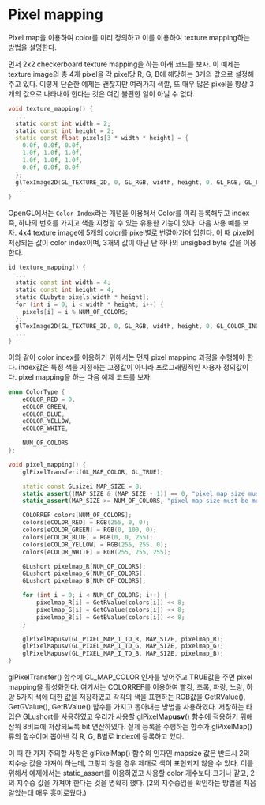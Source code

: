 # Pixel mapping

Pixel map을 이용하여 color를 미리 정의하고 이를 이용하여 texture mapping하는 방법을 설명한다. 

먼저 2x2 checkerboard texture mapping을 하는 아래 코드를 보자. 이 예제는 texture image의 총 4개 pixel을 각 pixel당 R, G, B에 해당하는 3개의 값으로 설정해주고 있다. 이렇게 단순한 예제는 괜찮지만 여러가지 색깔, 또 매우 많은 pixel을 항상 3개의 값으로 나타내야 한다는 것은 여간 불편한 일이 아닐 수 없다.  

```cpp
void texture_mapping() {
  ...
  static const int width = 2;
  static const int height = 2;
  static const float pixels[3 * width * height] = {
    0.0f, 0.0f, 0.0f,
    1.0f, 1.0f, 1.0f,
    1.0f, 1.0f, 1.0f,
    0.0f, 0.0f, 0.0f
  };
  glTexImage2D(GL_TEXTURE_2D, 0, GL_RGB, width, height, 0, GL_RGB, GL_FLOAT, pixels);
  ...
}
```

OpenGL에서는 `Color Index`라는 개념을 이용해서 Color를 미리 등록해두고 index 즉, 하나의 번호를 가지고 색을 지정할 수 있는 유용한 기능이 있다. 다음 사용 예를 보자. 4x4 texture image에 5개의 color를 pixel별로 번갈아가며 입힌다. 이 때 pixel에 저장되는 값이 color index이며, 3개의 값이 아닌 단 하나의 unsigbed byte 값을 이용한다.  

```cpp
id texture_mapping() {
  ...
  static const int width = 4;
  static const int height = 4;
  static GLubyte pixels[width * height];
  for (int i = 0; i < width * height; i++) {
    pixels[i] = i % NUM_OF_COLORS;
  };
  glTexImage2D(GL_TEXTURE_2D, 0, GL_RGB, width, height, 0, GL_COLOR_INDEX, GL_UNSIGNED_BYTE, pixels);
  ...
}
```

이와 같이 color index를 이용하기 위해서는 먼저 pixel mapping 과정을 수행해야 한다. index값은 특정 색을 지정하는 고정값이 아니라 프로그래밍적인 사용자 정의값이다. pixel mapping을 하는 다음 예제 코드를 보자.

```cpp
enum ColorType {
	eCOLOR_RED = 0,
	eCOLOR_GREEN,
	eCOLOR_BLUE,
	eCOLOR_YELLOW,
	eCOLOR_WHITE,

	NUM_OF_COLORS
};

void pixel_mapping() {
	glPixelTransferi(GL_MAP_COLOR, GL_TRUE);

	static const GLsizei MAP_SIZE = 8;
	static_assert((MAP_SIZE & (MAP_SIZE - 1)) == 0, "pixel map size must be power of 2!");
	static_assert(MAP_SIZE >= NUM_OF_COLORS, "pixel map size must be more than or equal to the number of colors!");

	COLORREF colors[NUM_OF_COLORS];
	colors[eCOLOR_RED] = RGB(255, 0, 0);
	colors[eCOLOR_GREEN] = RGB(0, 100, 0);
	colors[eCOLOR_BLUE] = RGB(0, 0, 255);
	colors[eCOLOR_YELLOW] = RGB(255, 255, 0);
	colors[eCOLOR_WHITE] = RGB(255, 255, 255);

	GLushort pixelmap_R[NUM_OF_COLORS];
	GLushort pixelmap_G[NUM_OF_COLORS];
	GLushort pixelmap_B[NUM_OF_COLORS];

	for (int i = 0; i < NUM_OF_COLORS; i++) {
		pixelmap_R[i] = GetRValue(colors[i]) << 8;
		pixelmap_G[i] = GetGValue(colors[i]) << 8;
		pixelmap_B[i] = GetBValue(colors[i]) << 8;
	}

	glPixelMapusv(GL_PIXEL_MAP_I_TO_R, MAP_SIZE, pixelmap_R);
	glPixelMapusv(GL_PIXEL_MAP_I_TO_G, MAP_SIZE, pixelmap_G);
	glPixelMapusv(GL_PIXEL_MAP_I_TO_B, MAP_SIZE, pixelmap_B);
}
```

glPixelTransfer() 함수에 GL_MAP_COLOR 인자를 넣어주고 TRUE값을 주면 pixel mapping을 활성화한다. 여기서는 COLORREF를 이용하여 빨강, 초록, 파랑, 노랑, 하양 5가지 색에 대한 값을 저장하였고 각각의 색을 표현하는 RGB값을 GetRValue(), GetGValue(), GetBValue() 함수를 가지고 뽑아내는 방법을 사용하였다. 저장하는 타입은 GLushort를 사용하였고 우리가 사용할 glPixelMap**usv**() 함수에 적용하기 위해 상위 8비트에 저장되도록 bit 연산하였다. 실제 등록을 수행하는 함수가 glPixelMap() 류의 함수이며 뽑아낸 각 R, G, B별로 index에 등록하고 있다. 

이 때 한 가지 주의할 사항은 glPixelMap() 함수의 인자인 mapsize 값은 반드시 2의 지수승 값을 가져야 하는데, 그렇지 않을 경우 제대로 색이 표현되지 않을 수 있다. 이를 위해서 예제에서는 static_assert를 이용하였고 사용할 color 개수보다 크거나 같고, 2의 지수승 값을 가져야 한다는 것을 명확히 했다. (2의 지수승임을 확인하는 방법을 처음 알았는데 매우 흥미로웠다.)  

